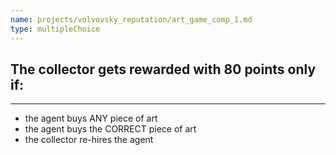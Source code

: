 ```yaml
---
name: projects/volvovsky_reputation/art_game_comp_1.md
type: multipleChoice
---
```


## The collector gets rewarded with 80 points only if:

---

- the agent buys ANY piece of art
- the agent buys the CORRECT piece of art
- the collector re-hires the agent
